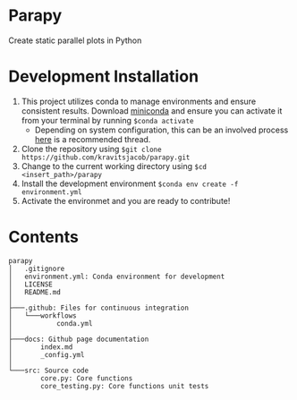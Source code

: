 # Parapy
Create static parallel plots in Python

# Development Installation
1. This project utilizes conda to manage environments and ensure consistent results. Download [miniconda](https://docs.conda.io/en/latest/miniconda.html) and ensure you can activate it from your terminal by running `$conda activate` 
    * Depending on system configuration, this can be an involved process [here](https://discuss.codecademy.com/t/setting-up-conda-in-git-bash/534473) is a recommended thread.
3. Clone the repository using `$git clone https://github.com/kravitsjacob/parapy.git` 
4. Change to the current working directory using `$cd <insert_path>/parapy`
5. Install the development environment `$conda env create -f environment.yml`
6. Activate the environmet and you are ready to contribute!

# Contents
```
parapy
│   .gitignore
│   environment.yml: Conda environment for development
│   LICENSE
│   README.md
│
├───.github: Files for continuous integration
│   └───workflows
│           conda.yml
│
├───docs: Github page documentation
│       index.md
│       _config.yml
│
└───src: Source code
        core.py: Core functions
        core_testing.py: Core functions unit tests
```
